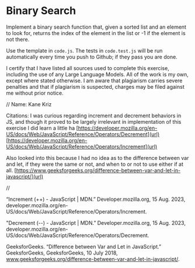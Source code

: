 # Binary Search

Implement a binary search function that, given a sorted list and an element to
look for, returns the index of the element in the list or -1 if the element is
not there.

Use the template in `code.js`. The tests in `code.test.js` will be run
automatically every time you push to Github; if they pass you are done.

I certify that I have listed all sources used to complete this exercise, including the use of any Large Language Models. All of the work is my own, except where stated otherwise. I am aware that plagiarism carries severe penalties and that if plagiarism is suspected, charges may be filed against me without prior notice.

//
Name: Kane Kriz

Citations:
I was curious regarding increment and decrement behaviors in JS, 
and though it proved to be largely irrelevant in implementation of this exercise I did learn a little ha
[https://developer.mozilla.org/en-US/docs/Web/JavaScript/Reference/Operators/Decrement](url)
[https://developer.mozilla.org/en-US/docs/Web/JavaScript/Reference/Operators/Increment](url)

Also looked into this because I had no idea as to the difference between var and let, if they were the same or not, and when to or not to use either if at all.
[https://www.geeksforgeeks.org/difference-between-var-and-let-in-javascript/](url)

//

“Increment (++) - JavaScript | MDN.” Developer.mozilla.org, 15 Aug. 2023, developer.mozilla.org/en-US/docs/Web/JavaScript/Reference/Operators/Increment.

"Decrement (--) - JavaScript | MDN.” Developer.mozilla.org, 15 Aug. 2023, developer.mozilla.org/en-US/docs/Web/JavaScript/Reference/Operators/Decrement.

GeeksforGeeks. “Difference between Var and Let in JavaScript.” GeeksforGeeks, GeeksforGeeks, 10 July 2018, www.geeksforgeeks.org/difference-between-var-and-let-in-javascript/.
